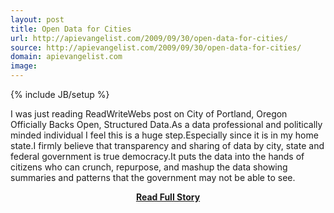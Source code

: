 ```yaml
---
layout: post
title: Open Data for Cities
url: http://apievangelist.com/2009/09/30/open-data-for-cities/
source: http://apievangelist.com/2009/09/30/open-data-for-cities/
domain: apievangelist.com
image: 
---
```

{% include JB/setup %}<p>I was just reading ReadWriteWebs post on City of Portland, Oregon Officially Backs Open, Structured Data.As a data professional and politically minded individual I feel this is a huge step.Especially since it is in my home state.I firmly believe that transparency and sharing of data by city, state and federal government is true democracy.It puts the data into the hands of citizens who can crunch, repurpose, and mashup the data showing summaries and patterns that the government may not be able to see.</p>
<center><p><a href="http://apievangelist.com/2009/09/30/open-data-for-cities/" style='padding:25px; font-sze:18px; font-weight: bold;'>Read Full Story</a></p></center>
